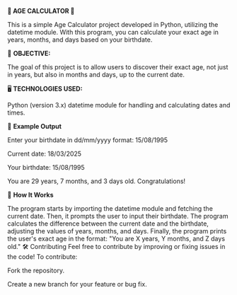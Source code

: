  **🧮 AGE CALCULATOR 🧮**

This is a simple Age Calculator project developed in Python, utilizing the datetime module. With this program, you can calculate your exact age in years, months, and days based on your birthdate.

🎯 **OBJECTIVE:**

The goal of this project is to allow users to discover their exact age, not just in years, but also in months and days, up to the current date.

🖥 **TECHNOLOGIES USED:**

Python (version 3.x)
datetime module for handling and calculating dates and times.

🎉 **Example Output**

Enter your birthdate in dd/mm/yyyy format: 15/08/1995

Current date: 18/03/2025

Your birthdate: 15/08/1995

You are 29 years, 7 months, and 3 days old. Congratulations!


📝 **How It Works**

The program starts by importing the datetime module and fetching the current date.
Then, it prompts the user to input their birthdate.
The program calculates the difference between the current date and the birthdate, adjusting the values of years, months, and days.
Finally, the program prints the user's exact age in the format: "You are X years, Y months, and Z days old."
🛠 Contributing
Feel free to contribute by improving or fixing issues in the code! To contribute:

Fork the repository.

Create a new branch for your feature or bug fix.
